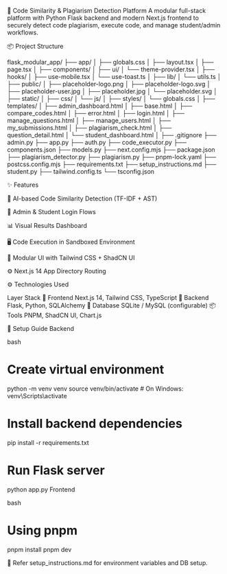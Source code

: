 🔐 Code Similarity & Plagiarism Detection Platform
A modular full-stack platform with Python Flask backend and modern Next.js frontend to securely detect code plagiarism, execute code, and manage student/admin workflows.

📦 Project Structure

flask_modular_app/
├── app/
│   ├── globals.css
│   ├── layout.tsx
│   ├── page.tsx
│
├── components/
│   ├── ui/
│   └── theme-provider.tsx
│
├── hooks/
│   ├── use-mobile.tsx
│   └── use-toast.ts
│
├── lib/
│   └── utils.ts
│
├── public/
│   ├── placeholder-logo.png
│   ├── placeholder-logo.svg
│   ├── placeholder-user.jpg
│   ├── placeholder.jpg
│   └── placeholder.svg
│
├── static/
│   ├── css/
│   └── js/
│
├── styles/
│   └── globals.css
│
├── templates/
│   ├── admin_dashboard.html
│   ├── base.html
│   ├── compare_codes.html
│   ├── error.html
│   ├── login.html
│   ├── manage_questions.html
│   ├── manage_users.html
│   ├── my_submissions.html
│   ├── plagiarism_check.html
│   ├── question_detail.html
│   └── student_dashboard.html
│
├── .gitignore
├── admin.py
├── app.py
├── auth.py
├── code_executor.py
├── components.json
├── models.py
├── next.config.mjs
├── package.json
├── plagiarism_detector.py
├── plagiarism.py
├── pnpm-lock.yaml
├── postcss.config.mjs
├── requirements.txt
├── setup_instructions.md
├── student.py
├── tailwind.config.ts
└── tsconfig.json



✨ Features

  🧠 AI-based Code Similarity Detection (TF-IDF + AST)

  🔐 Admin & Student Login Flows

  📊 Visual Results Dashboard

  🖥️ Code Execution in Sandboxed Environment

  🎨 Modular UI with Tailwind CSS + ShadCN UI

  ⚙️ Next.js 14 App Directory Routing


⚙️ Technologies Used

Layer	Stack
  🎯 Frontend	Next.js 14, Tailwind CSS, TypeScript
  🧠  Backend	Flask, Python, SQLAlchemy
  💽 Database	SQLite / MySQL (configurable)
  📦 Tools	PNPM, ShadCN UI, Chart.js



🚀 Setup Guide
Backend

bash
# Create virtual environment
python -m venv venv
source venv/bin/activate  # On Windows: venv\Scripts\activate

# Install backend dependencies
pip install -r requirements.txt

# Run Flask server
python app.py
Frontend

bash
# Using pnpm
pnpm install
pnpm dev


📘 Refer setup_instructions.md for environment variables and DB setup.
